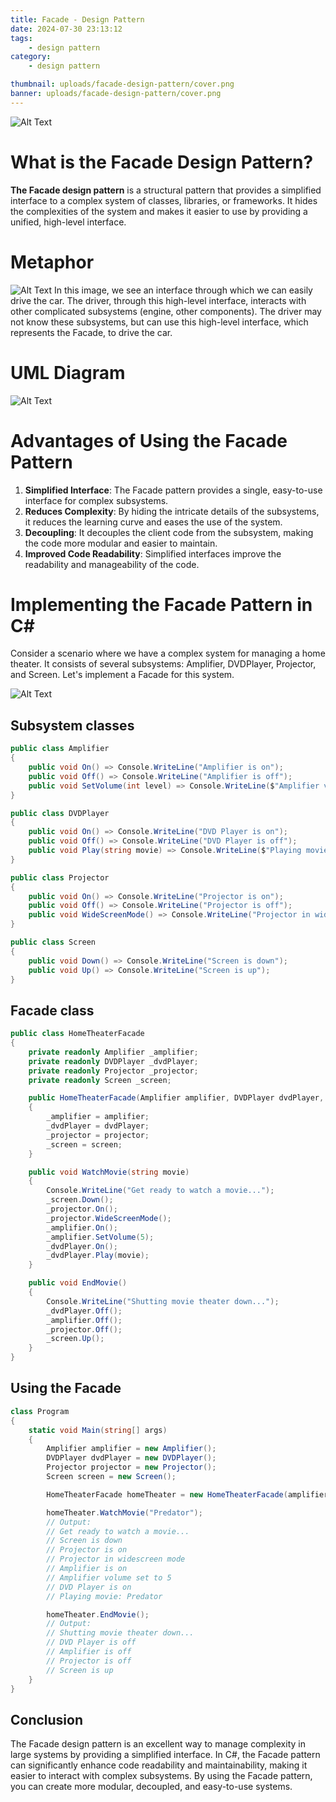 ```yaml
---
title: Facade - Design Pattern
date: 2024-07-30 23:13:12
tags:
    - design pattern
category:
    - design pattern

thumbnail: uploads/facade-design-pattern/cover.png
banner: uploads/facade-design-pattern/cover.png
---
```

![Alt Text](uploads/facade-design-pattern/cover.png)
# What is the Facade Design Pattern?
**The Facade design pattern** is a structural pattern that provides a simplified interface to a complex system of classes, libraries, or frameworks. It hides the complexities of the system and makes it easier to use by providing a unified, high-level interface.

<!--more-->

# Metaphor
![Alt Text](uploads/facade-design-pattern/metaphor-facade.png)
In this image, we see an interface through which we can easily drive the car. The driver, through this high-level interface, interacts with other complicated subsystems (engine, other components). The driver may not know these subsystems, but can use this high-level interface, which represents the Facade, to drive the car.

# UML Diagram
![Alt Text](uploads/facade-design-pattern/UML.png)

# Advantages of Using the Facade Pattern
1. **Simplified Interface**: The Facade pattern provides a single, easy-to-use interface for complex subsystems.
2. **Reduces Complexity**: By hiding the intricate details of the subsystems, it reduces the learning curve and eases the use of the system.
3. **Decoupling**: It decouples the client code from the subsystem, making the code more modular and easier to maintain.
4. **Improved Code Readability**: Simplified interfaces improve the readability and manageability of the code.

# Implementing the Facade Pattern in C#
Consider a scenario where we have a complex system for managing a home theater. It consists of several subsystems: Amplifier, DVDPlayer, Projector, and Screen. Let's implement a Facade for this system.

![Alt Text](uploads/facade-design-pattern/home-theater.jpg)

## Subsystem classes
``` csharp
public class Amplifier
{
    public void On() => Console.WriteLine("Amplifier is on");
    public void Off() => Console.WriteLine("Amplifier is off");
    public void SetVolume(int level) => Console.WriteLine($"Amplifier volume set to {level}");
}

public class DVDPlayer
{
    public void On() => Console.WriteLine("DVD Player is on");
    public void Off() => Console.WriteLine("DVD Player is off");
    public void Play(string movie) => Console.WriteLine($"Playing movie: {movie}");
}

public class Projector
{
    public void On() => Console.WriteLine("Projector is on");
    public void Off() => Console.WriteLine("Projector is off");
    public void WideScreenMode() => Console.WriteLine("Projector in widescreen mode");
}

public class Screen
{
    public void Down() => Console.WriteLine("Screen is down");
    public void Up() => Console.WriteLine("Screen is up");
}

```

## Facade class
```csharp
public class HomeTheaterFacade
{
    private readonly Amplifier _amplifier;
    private readonly DVDPlayer _dvdPlayer;
    private readonly Projector _projector;
    private readonly Screen _screen;

    public HomeTheaterFacade(Amplifier amplifier, DVDPlayer dvdPlayer, Projector projector, Screen screen)
    {
        _amplifier = amplifier;
        _dvdPlayer = dvdPlayer;
        _projector = projector;
        _screen = screen;
    }

    public void WatchMovie(string movie)
    {
        Console.WriteLine("Get ready to watch a movie...");
        _screen.Down();
        _projector.On();
        _projector.WideScreenMode();
        _amplifier.On();
        _amplifier.SetVolume(5);
        _dvdPlayer.On();
        _dvdPlayer.Play(movie);
    }

    public void EndMovie()
    {
        Console.WriteLine("Shutting movie theater down...");
        _dvdPlayer.Off();
        _amplifier.Off();
        _projector.Off();
        _screen.Up();
    }
}
```

## Using the Facade
```csharp
class Program
{
    static void Main(string[] args)
    {
        Amplifier amplifier = new Amplifier();
        DVDPlayer dvdPlayer = new DVDPlayer();
        Projector projector = new Projector();
        Screen screen = new Screen();

        HomeTheaterFacade homeTheater = new HomeTheaterFacade(amplifier, dvdPlayer, projector, screen);

        homeTheater.WatchMovie("Predator");
        // Output:
        // Get ready to watch a movie...
        // Screen is down
        // Projector is on
        // Projector in widescreen mode
        // Amplifier is on
        // Amplifier volume set to 5
        // DVD Player is on
        // Playing movie: Predator

        homeTheater.EndMovie();
        // Output:
        // Shutting movie theater down...
        // DVD Player is off
        // Amplifier is off
        // Projector is off
        // Screen is up
    }
}
```
## Conclusion
The Facade design pattern is an excellent way to manage complexity in large systems by providing a simplified interface. In C#, the Facade pattern can significantly enhance code readability and maintainability, making it easier to interact with complex subsystems. By using the Facade pattern, you can create more modular, decoupled, and easy-to-use systems.